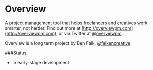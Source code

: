 # Overview

A project management tool that helps freelancers and creatives work smarter, not harder. Find out more at [http://overviewpm.com](http://overviewpm.com), or via Twitter at [@overviewpm](http://twitter.com/overviewpm).

Overview is a long term project by Ben Falk, [@falkencreative](http://twitter.com/falkencreative). 

###Status:
* In early-stage development